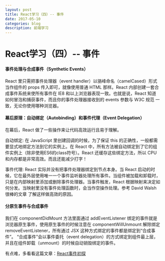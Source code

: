 ```yaml
---
layout: post
title: React学习（四）-- 事件 
date: 2017-05-10
categories: blog
description: 前端学习
---
```


# React学习（四）-- 事件              

#### 事件处理与合成事件（Synthetic Events）          
React 里只需把事件处理器（event handler）以骆峰命名（camelCased）形式当作组件的 props 传入即可，就像使用普通 HTML 那样。React 内部创建一套合成事件系统来使所有事件在 IE8 和以上浏览器表现一致。也就是说，React 知道如何冒泡和捕获事件，而且你的事件处理器接收到的 events 参数与 W3C 规范 一致，无论你使用哪种浏览器。          

#### 幕后原理：自动绑定（Autobinding）和事件代理（Event Delegation）          
在幕后，React 做了一些操作来让代码高效运行且易于理解。          
          
自动绑定: 在 JavaScript 里创建回调的时候，为了保证 this 的正确性，一般都需要显式地绑定方法到它的实例上。在 React 中，所有方法被自动绑定到了它的组件实例上（除非使用ES6的class符号）。React 还缓存这些绑定方法，所以 CPU 和内存都是非常高效。而且还能减少打字！          

事件代理: React 实际并没有把事件处理器绑定到节点本身。当 React 启动的时候，它在最外层使用唯一一个事件监听器处理所有事件。当组件被加载和卸载时，只是在内部映射里添加或删除事件处理器。当事件触发，React 根据映射来决定如何分发。当映射里没有事件处理函数时，会当作空操作处理。参考 David Walsh 很棒的文章 了解这样做高效的原因。          

#### 分原生事件与合成事件          
我们在 componentDidMount 方法里面通过 addEventListener 绑定的事件就是浏览器原生事件，使用原生事件的时候注意在 componentWillUnmount 解除绑定 removeEventListener，所有通过 JSX 这种方式绑定的事件都是绑定到“合成事件”。 “合成事件”会以事件委托（event delegation）的方式绑定到组件最上层，并且在组件卸载（unmount）的时候自动销毁绑定的事件。          

有点难，多看看这篇文章：[React事件初探](http://imweb.io/topic/5774e361af96c5e776f1f5cd)          
